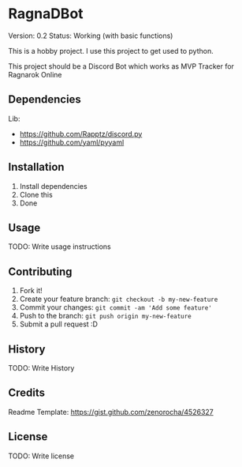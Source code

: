 # RagnaDBot 

Version: 0.2
Status: Working (with basic functions)

This is a hobby project. I use this project to get used to python.

This project should be a Discord Bot which works as MVP Tracker for Ragnarok Online

## Dependencies

Lib:
  - https://github.com/Rapptz/discord.py
  - https://github.com/yaml/pyyaml

## Installation

1. Install dependencies
2. Clone this
3. Done

## Usage

TODO: Write usage instructions

## Contributing

1. Fork it!
2. Create your feature branch: `git checkout -b my-new-feature`
3. Commit your changes: `git commit -am 'Add some feature'`
4. Push to the branch: `git push origin my-new-feature`
5. Submit a pull request :D

## History

TODO: Write History

## Credits

Readme Template: https://gist.github.com/zenorocha/4526327

## License

TODO: Write license

